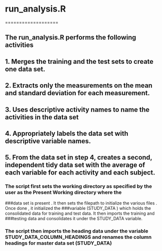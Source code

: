 # run_analysis.R
===================
## The run_analysis.R performs the following activities 

## 1. Merges the training and the test sets to create one data set.
## 2. Extracts only the measurements on the mean and standard deviation for each measurement. 
## 3. Uses descriptive activity names to name the activities in the data set
## 4. Appropriately labels the data set with descriptive variable names. 
## 5. From the data set in step 4, creates a second, independent tidy data set with the average of each variable for each activity and each subject.


### The script first sets the working directory as specified by the user as the Present Working directory where the 
###data set is present . It then sets the filepath to initialize the various files . Once done , it initialized the 
###variable (STUDY_DATA ) which holds the consolidated data for training and test data. It then imports the training and 
###testing data and consolidates it under the STUDY_DATA variable.

### The script then imports the heading data under the variable STUDY_DATA_COLUMN_HEADINGS and renames the column headings for master data set (STUDY_DATA) 

